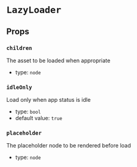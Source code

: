 `LazyLoader`
============



Props
-----

### `children`

The asset to be loaded when appropriate

- type: `node`


### `idleOnly`

Load only when app status is idle

- type: `bool`
- default value: `true`


### `placeholder`

The placeholder node to be rendered before load

- type: `node`

